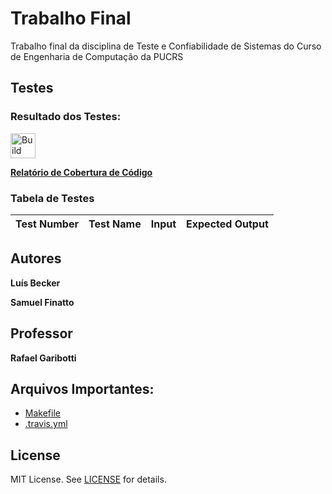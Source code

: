 Trabalho Final
=
Trabalho final da disciplina de Teste e Confiabilidade de Sistemas do Curso de Engenharia de Computação da PUCRS

Testes
-

### Resultado dos Testes:

[<img alt="Build Status" src="https://travis-ci.org/LufeSantos/TCS.svg?branch=trabalho-final" height="40">][travis-url]

**[Relatório de Cobertura de Código](http://htmlpreview.github.io/?https://github.com/LufeSantos/TCS/blob/warmup/coverage/gcoverage.html)**

### Tabela de Testes
|Test Number| Test Name | Input | Expected Output |
|-|-|-|-|

Autores
------
**Luís Becker**

**Samuel Finatto**

Professor
-------
**Rafael Garibotti**

Arquivos Importantes:
----

* [Makefile](Makefile)
* [.travis.yml](.travis.yml)

License
-------
MIT License. See [LICENSE](LICENSE) for details.

[main-url]: https://github.com/LufeSantos/TCS
[readme-url]: https://github.com/LufeSantos/TCS/blob/warmup/README.md
[license-url]: https://github.com/LufeSantos/TCS/blob/warmup/LICENSE
[license-img]: https://img.shields.io/github/license/rsp/travis-hello-modern-cpp.svg
[travis-url]: https://travis-ci.org/github/LufeSantos/TCS
[travis-img]: https://travis-ci.org/LufeSantos/TCS.svg?branch=warmup
[github-follow-url]: https://github.com/LufeSantos/TCS
